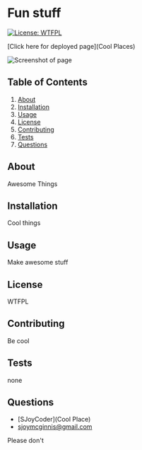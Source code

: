 # Fun stuff

[![License: WTFPL](https://img.shields.io/badge/License-WTFPL-brightgreen.svg)](http://www.wtfpl.net/about/)
        
[Click here for deployed page](Cool Places)
        
![Screenshot of page]()

## Table of Contents
1. [About](#about)
2. [Installation](#installation)
3. [Usage](#usage)
4. [License](#license)
5. [Contributing](#contributing)
6. [Tests](#tests)
7. [Questions](#questions)

## About
Awesome Things

## Installation
Cool things

## Usage
Make awesome stuff

## License
WTFPL

## Contributing
Be cool

## Tests
none

## Questions
- [SJoyCoder](Cool Place)
- sjoymcginnis@gmail.com

Please don't


        